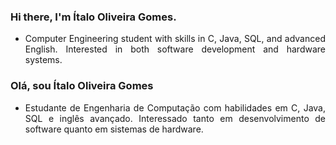 ### Hi there, I'm Ítalo Oliveira Gomes.

- <p align="justify"> Computer Engineering student with skills in C, Java, SQL, and advanced English. Interested in both software development and hardware systems. </p>

### Olá, sou Ítalo Oliveira Gomes

- <p align="justify"> Estudante de Engenharia de Computação com habilidades em C, Java, SQL e inglês avançado. Interessado tanto em desenvolvimento de software quanto em sistemas de hardware. </p>



